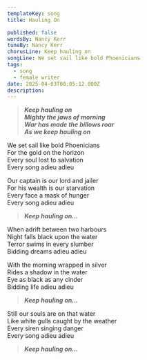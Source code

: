 ```yaml
---
templateKey: song
title: Hauling On

published: false
wordsBy: Nancy Kerr
tuneBy: Nancy Kerr
chorusLine: Keep hauling on
songLine: We set sail like bold Phoenicians
tags:
  - song
  - female writer
date: 2025-04-03T08:05:12.000Z
description: 
---
```

>***Keep hauling on\
Mighty the jaws of morning\
War has made the billows roar\
As we keep hauling on***

We set sail like bold Phoenicians\
For the gold on the horizon\
Every soul lost to salvation\
Every song adieu adieu

Our captain is our lord and jailer\
For his wealth is our starvation\
Every face a mask of hunger\
Every song adieu adieu

>***Keep hauling on...***

When adrift between two harbours\
Night falls black upon the water\
Terror swims in every slumber\
Bidding dreams adieu adieu

With the morning wrapped in silver\
Rides a shadow in the water\
Eye as black as any cinder\
Bidding life adieu adieu

>***Keep hauling on...***

Still our souls are on that water\
Like white gulls caught by the weather\
Every siren singing danger\
Every song adieu adieu

>***Keep hauling on...***
